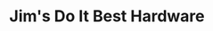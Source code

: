 ---
title: "Jim's Do It Best Hardware"
url: /montgomery/jims-do-it-best-hardware/
shop: Eisenwaren
---